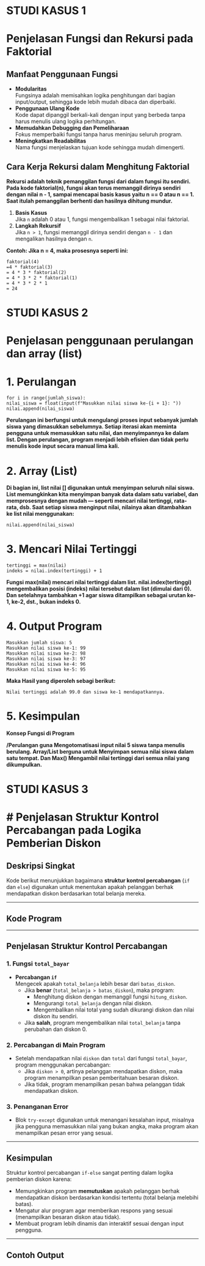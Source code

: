 # STUDI KASUS 1 
 # Penjelasan Fungsi dan Rekursi pada Faktorial

## Manfaat Penggunaan Fungsi

- **Modularitas**  
  Fungsinya adalah memisahkan logika penghitungan dari bagian input/output, sehingga kode lebih mudah dibaca dan diperbaiki.
- **Penggunaan Ulang Kode**  
  Kode dapat dipanggil berkali-kali dengan input yang berbeda tanpa harus menulis ulang logika perhitungan.
- **Memudahkan Debugging dan Pemeliharaan**  
  Fokus memperbaiki fungsi tanpa harus meninjau seluruh program.
- **Meningkatkan Readabilitas**  
  Nama fungsi menjelaskan tujuan kode sehingga mudah dimengerti.


## Cara Kerja Rekursi dalam Menghitung Faktorial
**Rekursi adalah teknik pemanggilan fungsi dari dalam fungsi itu sendiri. Pada kode faktorial(n), fungsi akan terus memanggil dirinya sendiri dengan nilai n - 1, sampai mencapai basis kasus yaitu n == 0 atau n == 1. Saat itulah pemanggilan berhenti dan hasilnya dihitung mundur.**
1. **Basis Kasus**  
   Jika `n` adalah 0 atau 1, fungsi mengembalikan 1 sebagai nilai faktorial.
2. **Langkah Rekursif**  
   Jika `n > 1`, fungsi memanggil dirinya sendiri dengan `n - 1` dan mengalikan hasilnya dengan `n`.  


**Contoh:
Jika n = 4, maka prosesnya seperti ini:**

    faktorial(4)
    =4 * faktorial(3)
    = 4 * 3 * faktorial(2)
    = 4 * 3 * 2 * faktorial(1)
    = 4 * 3 * 2 * 1
    = 24



# STUDI KASUS 2 
# Penjelasan penggunaan perulangan dan array (list) 


#  1. Perulangan

    for i in range(jumlah_siswa):
    nilai_siswa = float(input(f"Masukkan nilai siswa ke-{i + 1}: "))
    nilai.append(nilai_siswa)

**Perulangan ini berfungsi untuk mengulangi proses input sebanyak jumlah siswa yang dimasukkan sebelumnya.
Setiap iterasi akan meminta pengguna untuk memasukkan satu nilai, dan menyimpannya ke dalam list.
Dengan perulangan, program menjadi lebih efisien dan tidak perlu menulis kode input secara manual lima kali.**

# 2. Array (List)
**Di bagian ini, list nilai [] digunakan untuk menyimpan seluruh nilai siswa.
List memungkinkan kita menyimpan banyak data dalam satu variabel, dan memprosesnya dengan mudah — seperti mencari nilai tertinggi, rata-rata, dsb.
Saat setiap siswa menginput nilai, nilainya akan ditambahkan ke list nilai menggunakan:**

    nilai.append(nilai_siswa)

# 3. Mencari Nilai Tertinggi
    tertinggi = max(nilai)
    indeks = nilai.index(tertinggi) + 1

**Fungsi max(nilai) mencari nilai tertinggi dalam list.
nilai.index(tertinggi) mengembalikan posisi (indeks) nilai tersebut dalam list (dimulai dari 0).
Dan setelahnya tambahkan +1 agar siswa ditampilkan sebagai urutan ke-1, ke-2, dst., bukan indeks 0.**

# 4. Output Program
    Masukkan jumlah siswa: 5
    Masukkan nilai siswa ke-1: 99
    Masukkan nilai siswa ke-2: 98
    Masukkan nilai siswa ke-3: 97
    Masukkan nilai siswa ke-4: 96
    Masukkan nilai siswa ke-5: 95

  **Maka Hasil yang diperoleh sebagi berikut:**
  
    Nilai tertinggi adalah 99.0 dan siswa ke-1 mendapatkannya.
# 5. Kesimpulan 

**Konsep	Fungsi di Program**

**/Perulangan guna	Mengotomatisasi input nilai 5 siswa tanpa menulis berulang.
Array/List berguna untuk	Menyimpan semua nilai siswa dalam satu tempat.
Dan Max()	Mengambil nilai tertinggi dari semua nilai yang dikumpulkan.**



#  STUDI KASUS 3 
# # Penjelasan Struktur Kontrol Percabangan pada Logika Pemberian Diskon

## Deskripsi Singkat

Kode berikut menunjukkan bagaimana **struktur kontrol percabangan** (`if` dan `else`) digunakan untuk menentukan apakah pelanggan berhak mendapatkan diskon berdasarkan total belanja mereka.

---

## Kode Program

---

## Penjelasan Struktur Kontrol Percabangan

### 1. Fungsi `total_bayar`

- **Percabangan `if`**  
  Mengecek apakah `total_belanja` lebih besar dari `batas_diskon`.  
  - Jika **benar** (`total_belanja > batas_diskon`), maka program:  
    - Menghitung diskon dengan memanggil fungsi `hitung_diskon`.  
    - Mengurangi `total_belanja` dengan nilai diskon.  
    - Mengembalikan nilai total yang sudah dikurangi diskon dan nilai diskon itu sendiri.  
  - Jika **salah**, program mengembalikan nilai `total_belanja` tanpa perubahan dan diskon 0.

### 2. Percabangan di Main Program

- Setelah mendapatkan nilai `diskon` dan `total` dari fungsi `total_bayar`, program menggunakan percabangan:  
  - Jika `diskon > 0`, artinya pelanggan mendapatkan diskon, maka program menampilkan pesan pemberitahuan besaran diskon.  
  - Jika tidak, program menampilkan pesan bahwa pelanggan tidak mendapatkan diskon.

### 3. Penanganan Error

- Blok `try-except` digunakan untuk menangani kesalahan input, misalnya jika pengguna memasukkan nilai yang bukan angka, maka program akan menampilkan pesan error yang sesuai.

---

## Kesimpulan

Struktur kontrol percabangan `if-else` sangat penting dalam logika pemberian diskon karena:

- Memungkinkan program **memutuskan** apakah pelanggan berhak mendapatkan diskon berdasarkan kondisi tertentu (total belanja melebihi batas).
- Mengatur alur program agar memberikan respons yang sesuai (menampilkan besaran diskon atau tidak).
- Membuat program lebih dinamis dan interaktif sesuai dengan input pengguna.

---

## Contoh Output

